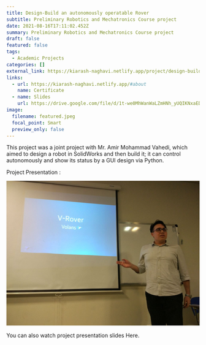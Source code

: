 ```yaml
---
title: Design-Build an autonomously operatable Rover
subtitle: Preliminary Robotics and Mechatronics Course project
date: 2021-08-16T17:11:02.452Z
summary: Preliminary Robotics and Mechatronics Course project
draft: false
featured: false
tags:
  - Academic Projects
categories: []
external_link: https://kiarash-naghavi.netlify.app/project/design-build-an-autonomously-operatable-rover/
links:
  - url: https://kiarash-naghavi.netlify.app/#about
    name: Certificate
  - name: Slides
    url: https://drive.google.com/file/d/1t-we0MhWanWaLZmHNh_yUQIKNxaEDqqt/view?usp=sharing
image:
  filename: featured.jpeg
  focal_point: Smart
  preview_only: false
---
```

This project was a joint project with Mr. Amir Mohammad Vahedi, which aimed to design a robot in SolidWorks and then build it; it can control autonomously and show its status by a GUI design via Python.

Project Presentation : 

![](1400-05-14-18.35.43.jpg)

You can also watch project presentation slides Here.